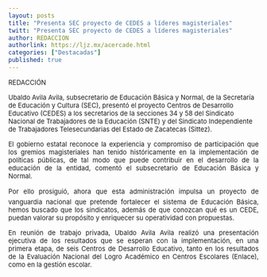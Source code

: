 ```yaml
---
layout: posts
title: "Presenta SEC proyecto de CEDES a líderes magisteriales"
twitt: "Presenta SEC proyecto de CEDES a líderes magisteriales"
author: REDACCION
authorlink: https://ljz.mx/acercade.html
categories: ["Destacadas"]
published: true
---
```

<p style="text-align: justify;">
  <span style="font-size: small;">REDACCIÓN</span>
</p>

<p style="text-align: justify;" />

<span style="font-size: small;" />Ubaldo Avila Avila, subsecretario de Educación Básica y Normal, de la Secretaría de Educación y Cultura (SEC), presentó el proyecto Centros de Desarrollo Educativo (CEDES) a los secretarios de la secciones 34 y 58 del Sindicato Nacional de Trabajadores de la Educación (SNTE) y del Sindicato Independiente de Trabajadores Telesecundarias del Estado de Zacatecas (Sittez). </span></p> <p style="text-align: justify;">
  <span style="font-size: small;"> </span>
</p>

<p style="text-align: justify;">
  <span style="font-size: small;">El gobierno estatal reconoce la experiencia y compromiso de participación que los gremios magisteriales han tenido históricamente en la implementación de políticas públicas, de tal modo que puede contribuir en el desarrollo de la educación de la entidad, comentó el subsecretario de Educación Básica y Normal.</span>
</p>

<p style="text-align: justify;">
  <span style="font-size: small;"> </span>
</p>

<p style="text-align: justify;">
  <span style="font-size: small;">Por ello prosiguió, ahora que esta administración impulsa un proyecto de vanguardia nacional que pretende fortalecer el sistema de Educación Básica, hemos buscado que los sindicatos, además de que conozcan qué es un CEDE, puedan valorar su propósito y enriquecer su operatividad con propuestas.</span>
</p>

<p style="text-align: justify;">
  <span style="font-size: small;"> </span>
</p>

<p style="text-align: justify;">
  <span style="font-size: small;">En reunión de trabajo privada, Ubaldo Avila Avila realizó una presentación ejecutiva de los resultados que se esperan con la implementación, en una primera etapa, de seis Centros de Desarrollo Educativo, tanto en los resultados de la Evaluación Nacional del Logro Académico en Centros Escolares (Enlace), como en la gestión escolar.</span>
</p>

